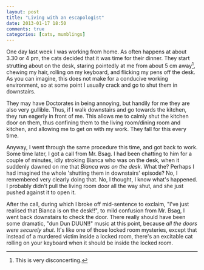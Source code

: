 ```yaml
---
layout: post
title: "Living with an escapologist"
date: 2013-01-17 18:50
comments: true
categories: [cats, mumblings]
---
```


One day last week I was working from home. As often happens at about 3.30 or 4 pm, the cats decided that it was time for their dinner. They start strutting about on the desk, staring pointedly at me from about 5 cm away[^1], chewing my hair, rolling on my keyboard, and flicking my pens off the desk. As you can imagine, this does not make for a conducive working environment, so at some point I usually crack and go to shut them in downstairs.

They may have Doctorates in being annoying, but handily for me they are also very gullible. Thus, if I walk downstairs and go towards the kitchen, they run eagerly in front of me. This allows me to calmly shut the kitchen door on them, thus confining them to the living room/dining room and kitchen, and allowing me to get on with my work. They fall for this every time.

Anyway, I went through the same procedure this time, and got back to work. Some time later, I got a call from Mr. Bsag. I had been chatting to him for a couple of minutes, idly stroking Bianca who was on the desk, when it suddenly dawned on me that _Bianca was on the desk_. What the? Perhaps I had imagined the whole 'shutting them in downstairs' episode? No, I remembered very clearly doing that. No, I thought, I know what's happened. I probably didn't pull the living room door all the way shut, and she just pushed against it to open it.

After the call, during which I broke off mid-sentence to exclaim, "I've just realised that Bianca is on the desk!!", to mild confusion from Mr. Bsag, I went back downstairs to check the door. There really should have been some dramatic, "dun Dun DUUN!!" music at this point, because _all the doors were securely shut_. It's like one of those locked room mysteries, except that instead of a murdered victim inside a locked room, there's an excitable cat rolling on your keyboard when it should be inside the locked room.

[^1]: This is very disconcerting.
